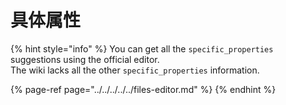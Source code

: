 # 具体属性

{% hint style="info" %}
You can get all the `specific_properties` suggestions using the official editor.  
The wiki lacks all the other `specific_properties` information.

{% page-ref page="../../../../../files-editor.md" %}
{% endhint %}



